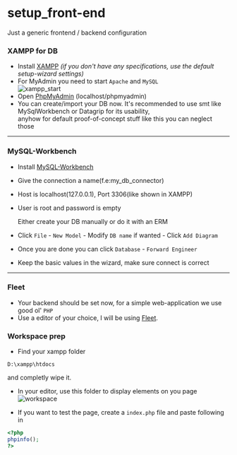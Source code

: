 # setup_front-end
Just a generic frontend / backend configuration 

### XAMPP for DB

- Install [XAMPP](https://sourceforge.net/projects/xampp/files/) *(if you don't have any specifications, use the default setup-wizard settings)*
- For MyAdmin you need to start `Apache` and `MySQL`  
  ![xampp_start](https://github.com/SenselessCoding/setup_front-end/assets/139842164/e130dba7-9780-4f14-bd8b-ec591516701f)
- Open [PhpMyAdmin](http://localhost/phpmyadmin) (localhost/phpmyadmin)
- You can create/import your DB now. It's recommended to use smt like MySqlWorkbench or Datagrip for its usability, <br>anyhow for default proof-of-concept stuff like this you can neglect those
  
---
### MySQL-Workbench
- Install [MySQL-Workbench](https://dev.mysql.com/downloads/workbench/)
- Give the connection a name(f.e:my_db_connector)
- Host is localhost(127.0.0.1), Port 3306(like shown in XAMPP)
- User is root and password is empty

  Either create your DB manually or do it with an ERM
- Click `File` - `New Model` - Modify `DB name` if wanted - Click `Add Diagram`
- Once you are done you can click `Database` - `Forward Engineer`
- Keep the basic values in the wizard, make sure connect is correct
---

### Fleet

  - Your backend should be set now, for a simple web-application we use good ol' ``PHP``
  - Use a editor of your choice, I will be using [Fleet](https://www.jetbrains.com/de-de/fleet/download/#section=windows).

### Workspace prep

- Find your xampp folder
```
D:\xampp\htdocs
```
and completly wipe it.

- In your editor, use this folder to display elements on you page
  ![workspace](https://github.com/SenselessCoding/setup_front-end/assets/139842164/7c9290ab-7065-4aa3-a876-59493d26bb41)

- If you want to test the page, create a `index.php` file and paste following in
```php
<?php
phpinfo();
?>
```

